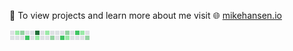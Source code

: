 👋 To view projects and learn more about me visit 🌐 [mikehansen.io](https://mikehansen.io)

![alt text](https://github.com/han-sen/han-sen/blob/main/github.gif?raw=true)
